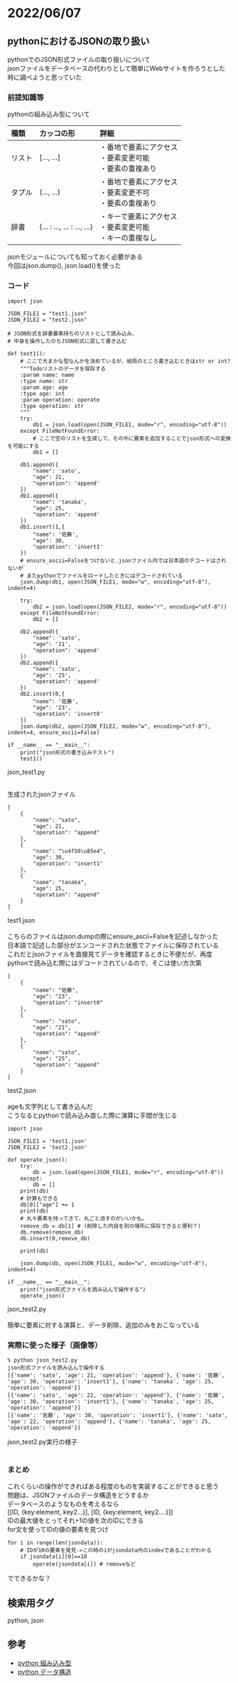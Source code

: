 # 2022/06/07

## pythonにおけるJSONの取り扱い
pythonでのJSON形式ファイルの取り扱いについて<br>
jsonファイルをデータベースの代わりとして簡単にWebサイトを作ろうとした時に調べようと思っていた

### 前提知識等
pythonの組み込み型について<br>

|種類|カッコの形|詳細|
|:-----|:-----|:-----|
|リスト|[..., ...]|・番地で要素にアクセス<br>・要素変更可能<br>・要素の重複あり<br>|
|タプル|(..., ...)|・番地で要素にアクセス<br>・要素変更不可<br>・要素の重複あり<br>|
|辞書|{... : ..., ... : ..., ...}|・キーで要素にアクセス<br>・要素変更可能<br>・キーの重複なし<br>|

jsonモジュールについても知っておく必要がある<br>
今回はjson.dump(), json.load()を使った

### コード

```
import json

JSON_FILE1 = "test1.json"
JSON_FILE2 = "test2.json"

# JSON形式を辞書要素持ちのリストとして読み込み、
# 中身を操作したのちJSON形式に戻して書き込む

def test1():
    # ここで大まかな型なんかを決めているが、結局のところ書き込むときはstr or int?
    """Todoリストのデータを保存する
    :param name: name
    :type name: str
    :param age: age
    :type age: int 
    :param operation: operate
    :type operation: str
    """
    try:
        db1 = json.load(open(JSON_FILE1, mode="r", encoding="utf-8"))
    except FileNotFoundError:
        # ここで空のリストを生成して、その中に要素を追加することでjson形式への変換を可能にする
        db1 = []
    
    db1.append({
        "name": 'sato',
        "age": 21,
        "operation": 'append'
    })
    db1.append({
        "name": 'tanaka',
        "age": 25,
        "operation": 'append'
    })
    db1.insert(1,{
        "name": '佐藤',
        "age": 30,
        "operation": 'insert1'
    })
    # ensure_ascii=Falseをつけないと.jsonファイル内では日本語のデコードはされないが
    # またpythonでファイルをロードしたときにはデコードされている
    json.dump(db1, open(JSON_FILE1, mode="w", encoding="utf-8"), indent=4)
    
    try:
        db2 = json.load(open(JSON_FILE2, mode="r", encoding="utf-8"))
    except FileNotFoundError:
        db2 = []
    
    db2.append({
        "name": 'sato',
        "age": '21',
        "operation": 'append'
    })
    db2.append({
        "name": 'sato',
        "age": '25',
        "operation": 'append'
    })
    db2.insert(0,{
        "name": '佐藤',
        "age": '23',
        "operation": 'insert0'
    })
    json.dump(db2, open(JSON_FILE2, mode="w", encoding="utf-8"), indent=4, ensure_ascii=False)

if __name__ == "__main__":
    print("json形式の書き込みテスト")
    test1()
```
json_test1.py<br>
<br>

生成されたjsonファイル
```
[
    {
        "name": "sato",
        "age": 21,
        "operation": "append"
    },
    {
        "name": "\u4f50\u85e4",
        "age": 30,
        "operation": "insert1"
    },
    {
        "name": "tanaka",
        "age": 25,
        "operation": "append"
    }
]
```
test1.json<br>
<br>
こちらのファイルはjson.dumpの際にensure_ascii=Falseを記述しなかった<br>
日本語で記述した部分がエンコードされた状態でファイルに保存されている<br>
これだとjsonファイルを直接見てデータを確認するときに不便だが、再度pythonで読み込む際にはデコードされているので、そこは使い方次第<br>

```
[
    {
        "name": "佐藤",
        "age": "23",
        "operation": "insert0"
    },
    {
        "name": "sato",
        "age": "21",
        "operation": "append"
    },
    {
        "name": "sato",
        "age": "25",
        "operation": "append"
    }
]
```
test2.json<br>
<br>
ageも文字列として書き込んだ<br>
こうなるとpythonで読み込み直した際に演算に手間が生じる<br>

```
import json

JSON_FILE1 = 'test1.json'
JSON_FILE2 = 'test2.json'

def operate_json():
    try:
        db = json.load(open(JSON_FILE1, mode="r", encoding="utf-8"))
    except:
        db = []
    print(db)
    # 計算もできる
    db[0]["age"] += 1
    print(db)
    # 丸々要素を持ってきて、丸ごと消すのがいいかも。
    remove_db = db[1] # (削除した内容を別の場所に保存できると便利？)
    db.remove(remove_db)
    db.insert(0,remove_db)

    print(db)

    json.dump(db, open(JSON_FILE1, mode="w", encoding="utf-8"), indent=4)    

if __name__ == "__main__":
    print("json形式ファイルを読み込んで操作する")
    operate_json()
```
json_test2.py<br>
<br>
簡単に要素に対する演算と、データ削除、追加のみをおこなっている

### 実際に使った様子（画像等）
```
% python json_test2.py
json形式ファイルを読み込んで操作する
[{'name': 'sato', 'age': 21, 'operation': 'append'}, {'name': '佐藤', 'age': 30, 'operation': 'insert1'}, {'name': 'tanaka', 'age': 25, 'operation': 'append'}]
[{'name': 'sato', 'age': 22, 'operation': 'append'}, {'name': '佐藤', 'age': 30, 'operation': 'insert1'}, {'name': 'tanaka', 'age': 25, 'operation': 'append'}]
[{'name': '佐藤', 'age': 30, 'operation': 'insert1'}, {'name': 'sato', 'age': 22, 'operation': 'append'}, {'name': 'tanaka', 'age': 25, 'operation': 'append'}]
```
json_test2.py実行の様子<br>
<br>

### まとめ
これくらいの操作ができればある程度のものを実装することができると思う<br>
問題は、JSONファイルのデータ構造をどうするか<br>
データベースのようなものを考えるなら<br>
[[ID, {key:element, key2...}], [ID, {key:element, key2....}]]<br>
IDの最大値をとってそれ+1の値を次のIDにできる<br>
for文を使ってIDの値の要素を見つけ<br>

```
for i in range(len(jsondata)):
    # IDが10の要素を発見->この時のiがjsondata内のindexであることがわかる
    if jsondata[i][0]==10
        operate(jsondata[i]) # removeなど
```
でできるかな？<br>

## 検索用タグ
python, json

## 参考
- [python 組み込み型](https://docs.python.org/ja/3/library/stdtypes.html)
- [python データ構造](https://docs.python.org/ja/3/tutorial/datastructures.html)